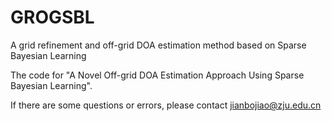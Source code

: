 # GROGSBL
A grid refinement and off-grid DOA estimation method based on Sparse Bayesian Learning

The code for "A Novel Off-grid DOA Estimation Approach Using Sparse Bayesian Learning".

If there are some questions or errors, please contact jianbojiao@zju.edu.cn
